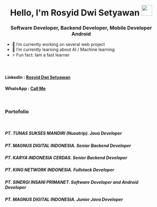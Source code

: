 <h1 align="center">Hello, I'm Rosyid Dwi Setyawan <img src="https://media.giphy.com/media/TEnXkcsHrP4YedChhA/giphy.gif" width="35"></h1>
<h3 align="center">Software Developer, Backend Developer, Mobile Developer Android</h3>

- 🔭 I’m currently working on several web project
- 🌱 I’m currently learning about AI / Machine learning
- ⚡ Fun fact: Iam a fast learner

<br>

<h4>Linkedin : <a href="https://www.linkedin.com/in/rosyid-dwi-setyawan-090683146/">Rosyid Dwi Setyawan</a></h4>
<h4>WhatsApp : <a href="https://wa.me/628889832339">Call Me</a></h4>

<br>

<h3>Portofolio</h3>
<br>
<h5>PT. TUNAS SUKSES MANDIRI (Nusatrip). Java Developer</h4>
<h5>PT. MAGNUS DIGITAL INDONESIA. Senior Backend Developer</h4>
<h5>PT. KARYA INDONESIA CERDAS. Senior Backend Developer</h4>
<h5>PT. KING NETWORK INDONESIA. Fullstack Developer</h4>
<h5>PT. SINERGI INSANI PRIMANET. Software Developer and Android Developer</h4>
<h5>PT. MAGNUS DIGITAL INDONESIA. Junior Java Developer</h4>


<!--
**rosyiddwisetyawan/rosyiddwisetyawan** is a ✨ _special_ ✨ repository because its `README.md` (this file) appears on your GitHub profile.

Here are some ideas to get you started:

- 🔭 I’m currently working on ...
- 🌱 I’m currently learning ...
- 👯 I’m looking to collaborate on ...
- 🤔 I’m looking for help with ...
- 💬 Ask me about ...
- 📫 How to reach me: ...
- 😄 Pronouns: ...
- ⚡ Fun fact: ...
-->
